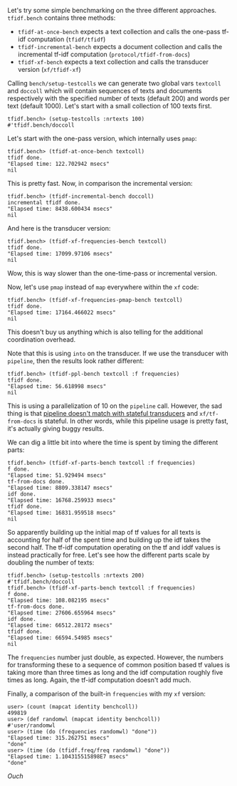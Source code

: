 Let's try some simple benchmarking on the three different approaches. `tfidf.bench` contains
three methods:

- `tfidf-at-once-bench` expects a text collection and calls the one-pass tf-idf computation (`tfidf/tfidf`)
- `tfidf-incremental-bench` expects a document collection and calls the incremental tf-idf computation (`protocol/tfidf-from-docs`)
- `tfidf-xf-bench` expects a text collection and calls the transducer version (`xf/tfidf-xf`)


Calling `bench/setup-testcolls` we can generate two global vars `textcoll` and `doccoll` which will contain sequences of texts and documents respectively with the specified number of texts (default 200) and words per text (default 1000). Let's start with a small collection of 100 texts first.


    tfidf.bench> (setup-testcolls :nrtexts 100)
    #'tfidf.bench/doccoll


Let's start with the one-pass version, which internally uses `pmap`:

	tfidf.bench> (tfidf-at-once-bench textcoll)
	tfidf done.
	"Elapsed time: 122.702942 msecs"
	nil

This is pretty fast. Now, in comparison the incremental version:

	tfidf.bench> (tfidf-incremental-bench doccoll)
	incremental tfidf done.
	"Elapsed time: 8438.600434 msecs"
	nil

And here is the transducer version:

	tfidf.bench> (tfidf-xf-frequencies-bench textcoll)
	tfidf done.
	"Elapsed time: 17099.97106 msecs"
	nil

Wow, this is way slower than the one-time-pass or incremental version.

Now, let's use `pmap` instead of `map` everywhere within the `xf` code:

	tfidf.bench> (tfidf-xf-frequencies-pmap-bench textcoll)
	tfidf done.
	"Elapsed time: 17164.466022 msecs"
	nil

This doesn't buy us anything which is also telling for the additional coordination overhead.

Note that this is using `into` on the transducer. If we use the transducer with `pipeline`, then the results look rather different:

	tfidf.bench> (tfidf-ppl-bench textcoll :f frequencies)
	tfidf done.
	"Elapsed time: 56.618998 msecs"
	nil

This is using a parallelization of 10 on the `pipeline` call. However, the sad thing is that [pipeline doesn't match with stateful transducers](https://stackoverflow.com/questions/49146778/core-async-with-partition-by-stateful-transducer-not-keeping-state) and `xf/tf-from-docs` is stateful. In other words, while this pipeline usage is pretty fast, it's actually giving buggy results.

We can dig a little bit into where the time is spent by timing the different parts:

	tfidf.bench> (tfidf-xf-parts-bench textcoll :f frequencies)
	f done.
	"Elapsed time: 51.929494 msecs"
	tf-from-docs done.
	"Elapsed time: 8809.338147 msecs"
	idf done.
	"Elapsed time: 16768.259933 msecs"
	tfidf done.
	"Elapsed time: 16831.959518 msecs"
	nil

So apparently building up the initial map of tf values for all texts is accounting for half of the spent time and building up the idf takes the second half. The tf-idf computation operating on the tf and iddf values is instead practically for free. Let's see how the different parts scale by doubling the number of texts:

	tfidf.bench> (setup-testcolls :nrtexts 200)
	#'tfidf.bench/doccoll
	tfidf.bench> (tfidf-xf-parts-bench textcoll :f frequencies)
	f done.
	"Elapsed time: 108.082195 msecs"
	tf-from-docs done.
	"Elapsed time: 27606.655964 msecs"
	idf done.
	"Elapsed time: 66512.28172 msecs"
	tfidf done.
	"Elapsed time: 66594.54985 msecs"
	nil

The `frequencies` number just double, as expected. However, the numbers for transforming these to a sequence of common position based tf values is taking more than three times as long and the idf computation roughly five times as long. Again, the tf-idf computation doesn't add much.

Finally, a comparison of the built-in `frequencies` with my `xf` version:

    user> (count (mapcat identity benchcoll))
    499819
	user> (def randomwl (mapcat identity benchcoll))
	#'user/randomwl
	user> (time (do (frequencies randomwl) "done"))
	"Elapsed time: 315.262751 msecs"
	"done"
	user> (time (do (tfidf.freq/freq randomwl) "done"))
	"Elapsed time: 1.104315515898E7 msecs"
	"done"

*Ouch*
